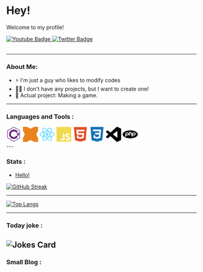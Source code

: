 # Hey!
Welcome to my profile! <br>
<div id="badges">
  <a href="https://youtube.com/c/Witherbear">
    <img src="https://img.shields.io/badge/YouTube-red?style=for-the-badge&logo=youtube&logoColor=white" alt="Youtube Badge"/>
  </a>
  <a href="https://twitter.com/witherbearofc">
    <img src="https://img.shields.io/badge/Twitter-blue?style=for-the-badge&logo=twitter&logoColor=white" alt="Twitter Badge"/>
  </a> <br>
 <img src="https://komarev.com/ghpvc/?username=Witherbear&style=flat-square&color=blue" alt=""/>
</div>

---
### About Me:

- :zap: I'm just a guy who likes to modify codes
- :man_technologist: I don't have any projects, but I want to create one!
- :balloon: Actual project: Making a game.

---

### Languages and Tools :
<div>
  <img src="https://github.com/devicons/devicon/blob/master/icons/csharp/csharp-line.svg" width="40" height="40">
  <img src="https://github.com/devicons/devicon/blob/master/icons/haxe/haxe-plain.svg" width="40" height="40">
  <img src="https://github.com/devicons/devicon/blob/master/icons/react/react-original.svg" width="40" height="40">
  <img src="https://github.com/devicons/devicon/blob/master/icons/javascript/javascript-plain.svg" width="40" height="40">
  <img src="https://github.com/devicons/devicon/blob/master/icons/html5/html5-plain.svg" width="40" height="40">
  <img src="https://github.com/devicons/devicon/blob/master/icons/css3/css3-plain.svg" width="40" height="40">
  <img src="https://github.com/devicons/devicon/blob/master/icons/vscode/vscode-plain.svg" width="40" height="40">
  <img src="https://github.com/devicons/devicon/blob/master/icons/php/php-plain.svg" width="40" height="40">
</div>
---

### Stats :
<!-- BLOG-POST-LIST:START -->
- [Hello!](https://dev.to/witherbear/hello-29l5)
<!-- BLOG-POST-LIST:END -->

[![GitHub Streak](https://github-readme-streak-stats.herokuapp.com?user=Witherbear&theme=monokai&hide_border=true)](https://git.io/streak-stats) <br>

---

[![Top Langs](https://github-readme-stats.vercel.app/api/top-langs/?username=Witherbear&layout=compact&theme=vision-friendly-dark)](https://github.com/anuraghazra/github-readme-stats)

---
### Today joke :
![Jokes Card](https://readme-jokes.vercel.app/api)
---

### Small Blog :
